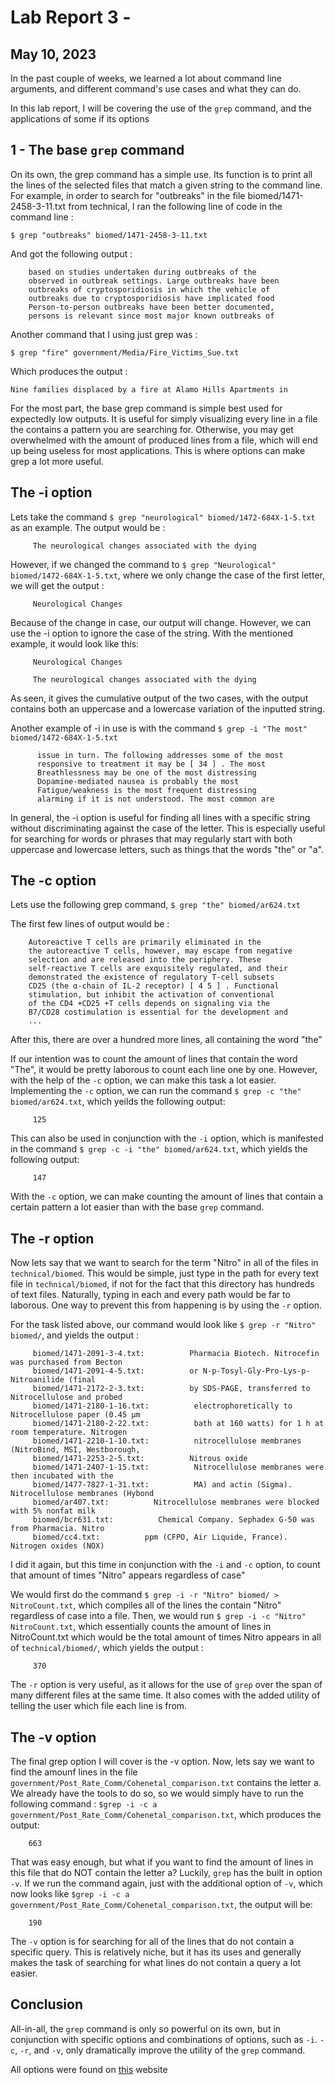 Lab Report 3 - 
=======
May 10, 2023
---

In the past couple of weeks, we learned a lot about command line arguments, and different command's use cases and what they can do.

In this lab report, I will be covering the use of the `grep` command, and the applications of some if its options



1 - The base `grep` command
---
On its own, the grep command has a simple use. Its function is to print all the lines of the selected files that match a given string to the command line. For example, in order to search for "outbreaks" in the file biomed/1471-2458-3-11.txt from technical, I ran the following line of code in the command line :

`$ grep "outbreaks" biomed/1471-2458-3-11.txt`

And got the following output :
        
        based on studies undertaken during outbreaks of the
        observed in outbreak settings. Large outbreaks have been       
        outbreaks of cryptosporidiosis in which the vehicle of     
        outbreaks due to cryptosporidiosis have implicated food        
        Person-to-person outbreaks have been better documented,        
        persons is relevant since most major known outbreaks of

Another command that I using just grep was :

`$ grep "fire" government/Media/Fire_Victims_Sue.txt`

Which produces the output :

`Nine families displaced by a fire at Alamo Hills Apartments in`

For the most part, the base grep command is simple best used for expectedly low outputs. It is useful for simply visualizing every line in a file the contains a pattern you are searching for. Otherwise, you may get overwhelmed with the amount of produced lines from a file, which will end up being useless for most applications. This is where options can make grep a lot more useful.

The -i option
---

Lets take the command `$ grep "neurological" biomed/1472-684X-1-5.txt` as an example. The output would be :

         The neurological changes associated with the dying

However, if we changed the command to `$ grep "Neurological" biomed/1472-684X-1-5.txt`, where we only change the case of the first letter, we will get the output : 

         Neurological Changes

Because of the change in case, our output will change. However, we can use the -i option to ignore the case of the string. With the mentioned example, it would look like this: 

         Neurological Changes
          
         The neurological changes associated with the dying


As seen, it gives the cumulative output of the two cases, with the output contains both an uppercase and a lowercase variation of the inputted string.

Another example of -i in use is with the command `$ grep -i "The most" biomed/1472-684X-1-5.txt`

          issue in turn. The following addresses some of the most
          responsive to treatment it may be [ 34 ] . The most          
          Breathlessness may be one of the most distressing          
          Dopamine-mediated nausea is probably the most          
          Fatigue/weakness is the most frequent distressing          
          alarming if it is not understood. The most common are


In general, the -i option is useful for finding all lines with a specific string without discriminating against the case of the letter. This is especially useful for searching for words or phrases that may regularly start with both uppercase and lowercase letters, such as things that the words "the" or "a".

The -c option
---

Lets use the following grep command, `$ grep "the" biomed/ar624.txt` 

The first few lines of output would be : 

        Autoreactive T cells are primarily eliminated in the
        the autoreactive T cells, however, may escape from negative
        selection and are released into the periphery. These
        self-reactive T cells are exquisitely regulated, and their
        demonstrated the existence of regulatory T-cell subsets
        CD25 (the α-chain of IL-2 receptor) [ 4 5 ] . Functional
        stimulation, but inhibit the activation of conventional
        of the CD4 +CD25 +T cells depends on signaling via the
        B7/CD28 costimulation is essential for the development and
        ...
         
After this, there are over a hundred more lines, all containing the word "the"
  
If our intention was to count the amount of lines that contain the word "The", it would be pretty laborous to count each line one by one. However, with the help of the `-c` option, we can make this task a lot easier. Implementing the `-c` option, we can run the command `$ grep -c "the" biomed/ar624.txt`, which yeilds the following output:

         125
         
This can also be used in conjunction with the `-i` option, which is manifested in the command `$ grep -c -i "the" biomed/ar624.txt`, which yields the following output:

         147
         
With the `-c` option, we can make counting the amount of lines that contain a certain pattern a lot easier than with the base `grep` command. 

The -r option
--
Now lets say that we want to search for the term "Nitro" in all of the files in `technical/biomed`. This would be simple, just type in the path for every text file in `technical/biomed`, if not for the fact that this directory has hundreds of text files. Naturally, typing in each and every path would be far to laborous. One way to prevent this from happening is by using the `-r` option.

For the task listed above, our command would look like `$ grep -r "Nitro" biomed/`, and yields the output : 

         biomed/1471-2091-3-4.txt:          Pharmacia Biotech. Nitrocefin was purchased from Becton
         biomed/1471-2091-4-5.txt:          or N-p-Tosyl-Gly-Pro-Lys-p-Nitroanilide (final
         biomed/1471-2172-2-3.txt:          by SDS-PAGE, transferred to Nitrocellulose and probed
         biomed/1471-2180-1-16.txt:          electrophoretically to Nitrocellulose paper (0.45 μm
         biomed/1471-2180-2-22.txt:          bath at 160 watts) for 1 h at room temperature. Nitrogen
         biomed/1471-2210-1-10.txt:          nitrocellulose membranes (NitroBind, MSI, Westborough,
         biomed/1471-2253-2-5.txt:          Nitrous oxide
         biomed/1471-2407-1-15.txt:          Nitrocellulose membranes were then incubated with the
         biomed/1477-7827-1-31.txt:          MA) and actin (Sigma). Nitrocellulose membranes (Hybond
         biomed/ar407.txt:          Nitrocellulose membranes were blocked with 5% nonfat milk
         biomed/bcr631.txt:          Chemical Company. Sephadex G-50 was from Pharmacia. Nitro
         biomed/cc4.txt:          ppm (CFPO, Air Liquide, France). Nitrogen oxides (NOX)
         
I did it again, but this time in conjunction with the `-i` and `-c` option, to count that amount of times "Nitro" appears regardless of case"

We would first do the command `$ grep -i -r "Nitro" biomed/ > NitroCount.txt`, which compiles all of the lines the contain "Nitro" regardless of case into a file. Then, we would run `$ grep -i -c "Nitro" NitroCount.txt`, which essentially counts the amount of lines in NitroCount.txt which would be the total amount of times Nitro appears in all of `technical/biomed/`, which yields the output :

         370

The `-r` option is very useful, as it allows for the use of `grep` over the span of many different files at the same time. It also comes with the added utility of telling the user which file each line is from.

The -v option
---
The final grep option I will cover is the -v option. Now, lets say we want to find the amounf lines in the file `government/Post_Rate_Comm/Cohenetal_comparison.txt` contains the letter a. We already have the tools to do so, so we would simply have to run the following command : `$grep -i -c a government/Post_Rate_Comm/Cohenetal_comparison.txt`, which produces the output:
                
        663

That was easy enough, but what if you want to find the amount of lines in this file that do NOT contain the letter a? Luckily, `grep` has the built in option `-v`. If we run the command again, just with the additional option of `-v`, which now looks like `$grep -i -c a government/Post_Rate_Comm/Cohenetal_comparison.txt`, the output will be: 

        190
        
The `-v` option is for searching for all of the lines that do not contain a specific query. This is relatively niche, but it has its uses and generally makes the task of searching for what lines do not contain a query a lot easier.

Conclusion
---

All-in-all, the `grep` command is only so powerful on its own, but in conjunction with specific options and combinations of options, such as `-i`. `-c`, `-r`, and `-v`, only dramatically improve the utility of the `grep` command. 

All options were found on [this](https://geekflare.com/grep-command-examples/#:~:text=16%20grep%20Command%20Examples%20to%20Help%20You%20in,...%208%20Limit%20grep%20Output%20...%20More%20items) website
